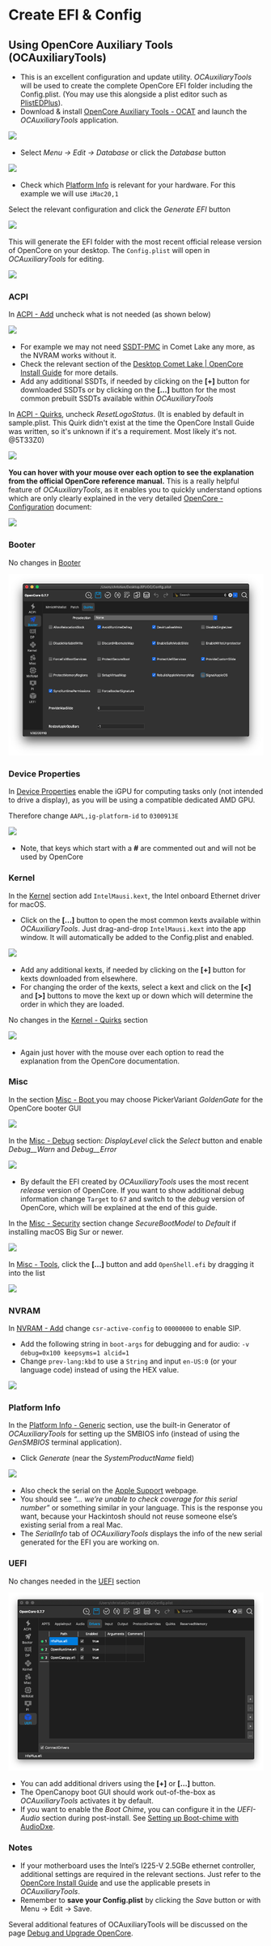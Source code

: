 # Create EFI & Config

## Using OpenCore Auxiliary Tools (OCAuxiliaryTools)

* This is an excellent configuration and update utility. _OCAuxiliaryTools_ will be used to create the complete OpenCore EFI folder including the Config.plist. (You may use this alongside a plist editor such as [PlistEDPlus](https://github.com/ic005k/PlistEDPlus)).
* Download & install [OpenCore Auxiliary Tools - OCAT](https://github.com/ic005k/QtOpenCoreConfig) and launch the _OCAuxiliaryTools_ application.

![](images/download\_ocat.png)

* Select _Menu -> Edit -> Database_ or click the _Database_ button

![](images/menu\_database.png)

* Check which [Platform Info](https://dortania.github.io/OpenCore-Install-Guide/config.plist/comet-lake.html#platforminfo) is relevant for your hardware. For this example we will use `iMac20,1`

Select the relevant configuration and click the _Generate EFI_ button

![](images/select\_configuration.png)

This will generate the EFI folder with the most recent official release version of OpenCore on your desktop. The `Config.plist` will open in _OCAuxiliaryTools_ for editing.

![](images/generate\_efi\_folder.png)

### ACPI

In [ACPI - Add](https://dortania.github.io/OpenCore-Install-Guide/config.plist/comet-lake.html#acpi) uncheck what is not needed (as shown below)

![](images/acpi\_add.png)

* For example we may not need [SSDT-PMC](https://dortania.github.io/Getting-Started-With-ACPI/Universal/nvram) in Comet Lake any more, as the NVRAM works without it.
* Check the relevant section of the [Desktop Comet Lake | OpenCore Install Guide](https://dortania.github.io/OpenCore-Install-Guide/config.plist/comet-lake.html#acpi) for more details.
* Add any additional SSDTs, if needed by clicking on the **\[+]** button for downloaded SSDTs or by clicking on the **\[…]** button for the most common prebuilt SSDTs available within _OCAuxiliaryTools_

In [ACPI - Quirks](https://dortania.github.io/OpenCore-Install-Guide/config.plist/comet-lake.html#acpi), uncheck _ResetLogoStatus_. (It is enabled by default in sample.plist. This Quirk didn't exist at the time the OpenCore Install Guide was written, so it's unknown if it's a requirement. Most likely it's not. @5T33Z0)

![](images/acpi\_quirks.png)

**You can hover with your mouse over each option to see the explanation from the official OpenCore reference manual.** This is a really helpful feature of _OCAuxiliaryTools_, as it enables you to quickly understand options which are only clearly explained in the very detailed [OpenCore - Configuration](https://dortania.github.io/docs/latest/Configuration.html) document:

![](images/opencore\_configuration\_doc.png)

### Booter

No changes in [Booter](https://dortania.github.io/OpenCore-Install-Guide/config.plist/comet-lake.html#booter)

![](images/booter.png)

### Device Properties

In [Device Properties](https://dortania.github.io/OpenCore-Install-Guide/config.plist/comet-lake.html#deviceproperties) enable the iGPU for computing tasks only (not intended to drive a display), as you will be using a compatible dedicated AMD GPU.&#x20;

Therefore change `AAPL,ig-platform-id` to `0300913E`

![](images/device\_properties.png)

* Note, that keys which start with a **#** are commented out and will not be used by OpenCore

### Kernel

In the [Kernel](https://dortania.github.io/OpenCore-Install-Guide/config.plist/comet-lake.html#kernel) section add `IntelMausi.kext`, the Intel onboard Ethernet driver for macOS.

* Click on the **\[...]** button to open the most common kexts available within _OCAuxiliaryTools_. Just drag-and-drop `IntelMausi.kext` into the app window. It will automatically be added to the Config.plist and enabled.

![](images/kernel\_add.png)

* Add any additional kexts, if needed by clicking on the **\[+]** button for kexts downloaded from elsewhere.
* For changing the order of the kexts, select a kext and click on the **\[<]** and **\[>]** buttons to move the kext up or down which will determine the order in which they are loaded.

No changes in the [Kernel - Quirks](https://dortania.github.io/OpenCore-Install-Guide/config.plist/comet-lake.html#quirks-3) section

![](images/kernel\_quirks.png)

* Again just hover with the mouse over each option to read the explanation from the OpenCore documentation.

### Misc

In the section [Misc - Boot ](https://dortania.github.io/OpenCore-Install-Guide/config.plist/comet-lake.html#misc)you may choose PickerVariant _GoldenGate_ for the OpenCore booter GUI

![](images/misc\_boot.png)

In the [Misc - Debug](https://dortania.github.io/OpenCore-Install-Guide/config.plist/comet-lake.html#debug) section: _DisplayLevel_ click the _Select_ button and enable _Debug\_\_Warn_ and _Debug\_\_Error_

![](images/misc\_debug.png)

* By default the EFI created by _OCAuxiliaryTools_ uses the most recent _release_ version of OpenCore. If you want to show additional debug information change `Target` to `67` and switch to the _debug_ version of OpenCore, which will be explained at the end of this guide.

In the [Misc - Security](https://dortania.github.io/OpenCore-Install-Guide/config.plist/comet-lake.html#security) section change _SecureBootModel_ to _Default_ if installing macOS Big Sur or newer.

![](images/misc\_security.png)

In [Misc - Tools](https://dortania.github.io/OpenCore-Install-Guide/config.plist/comet-lake.html#tools), click the **\[…]** button and add `OpenShell.efi` by dragging it into the list

![](images/misc\_tools.png)

### NVRAM

In [NVRAM - Add](https://dortania.github.io/OpenCore-Install-Guide/config.plist/comet-lake.html#add-4) change `csr-active-config` to `00000000` to enable SIP.

* Add the following string in `boot-args` for debugging and for audio: `-v debug=0x100 keepsyms=1 alcid=1`
* Change `prev-lang:kbd` to use a `String` and input `en-US:0` (or your language code) instead of using the HEX value.

![](images/nvram\_add.png)

### Platform Info

In the [Platform Info - Generic](https://dortania.github.io/OpenCore-Install-Guide/config.plist/comet-lake.html#platforminfo) section, use the built-in Generator of _OCAuxiliaryTools_ for setting up the SMBIOS info (instead of using the _GenSMBIOS_ terminal application).

* Click _Generate_ (near the _SystemProductName_ field)

![](images/platform\_info.png)

* Also check the serial on the [Apple Support](https://checkcoverage.apple.com/us/en/) webpage.
* You should see _“… we’re unable to check coverage for this serial number”_ or something similar in your language. This is the response you want, because your Hackintosh should not reuse someone else’s existing serial from a real Mac.
* The _SerialInfo_ tab of _OCAuxiliaryTools_ displays the info of the new serial generated for the EFI you are working on.

### UEFI

No changes needed in the [UEFI](https://dortania.github.io/OpenCore-Install-Guide/config.plist/comet-lake.html#uefi) section

![](images/uefi.png)

* You can add additional drivers using the **\[+]** or **\[…]** button.
* The OpenCanopy boot GUI should work out-of-the-box as _OCAuxiliaryTools_ activates it by default.
* If you want to enable the _Boot Chime_, you can configure it in the _UEFI-Audio_ section during post-install. See [Setting up Boot-chime with AudioDxe](https://dortania.github.io/OpenCore-Post-Install/cosmetic/gui.html#setting-up-boot-chime-with-audiodxe).

### Notes

* If your motherboard uses the Intel’s I225-V 2.5GBe ethernet controller, additional settings are required in the relevant sections. Just refer to the [OpenCore Install Guide](https://dortania.github.io/OpenCore-Install-Guide/) and use the applicable presets in _OCAuxiliaryTools_.
* Remember to **save your Config.plist** by clicking the _Save_ button or with Menu -> Edit -> Save.

Several additional features of OCAuxiliaryTools will be discussed on the page [Debug and Upgrade OpenCore](oc-auxiliary-tool-upgrade.md).
